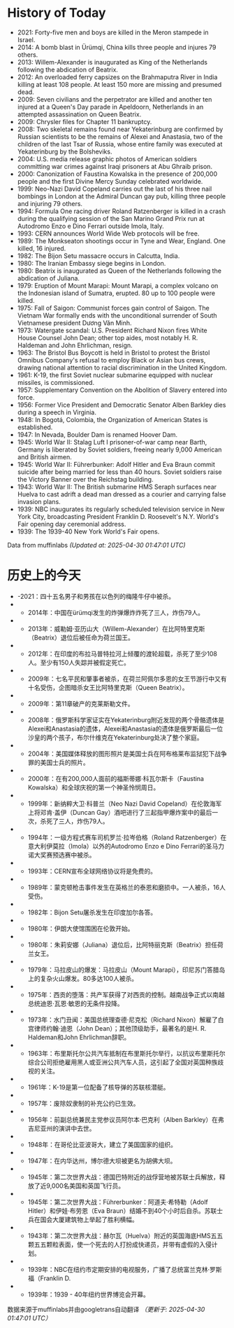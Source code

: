 # History of Today 

- 2021: Forty-five men and boys are killed in the Meron stampede in Israel.
- 2014: A bomb blast in Ürümqi, China kills three people and injures 79 others.
- 2013: Willem-Alexander is inaugurated as King of the Netherlands following the abdication of Beatrix.
- 2012: An overloaded ferry capsizes on the Brahmaputra River in India killing at least 108 people.  At least 150 more are missing and presumed dead.
- 2009: Seven civilians and the perpetrator are killed and another ten injured at a Queen's Day parade in Apeldoorn, Netherlands in an attempted assassination on Queen Beatrix.
- 2009: Chrysler files for Chapter 11 bankruptcy.
- 2008: Two skeletal remains found near Yekaterinburg are confirmed by Russian scientists to be the remains of Alexei and Anastasia, two of the children of the last Tsar of Russia, whose entire family was executed at Yekaterinburg by the Bolsheviks.
- 2004: U.S. media release graphic photos of American soldiers committing war crimes against Iraqi prisoners at Abu Ghraib prison.
- 2000: Canonization of Faustina Kowalska in the presence of 200,000 people and the first Divine Mercy Sunday celebrated worldwide.
- 1999: Neo-Nazi David Copeland carries out the last of his three nail bombings in London at the Admiral Duncan gay pub, killing three people and injuring 79 others.
- 1994: Formula One racing driver Roland Ratzenberger is killed in a crash during the qualifying session of the San Marino Grand Prix run at Autodromo Enzo e Dino Ferrari outside Imola, Italy.
- 1993: CERN announces World Wide Web protocols will be free.
- 1989: The Monkseaton shootings occur in Tyne and Wear, England. One killed, 16 injured.
- 1982: The Bijon Setu massacre occurs in Calcutta, India.
- 1980: The Iranian Embassy siege begins in London.
- 1980: Beatrix is inaugurated as Queen of the Netherlands following the abdication of Juliana.
- 1979: Eruption of Mount Marapi: Mount Marapi, a complex volcano on the Indonesian island of Sumatra, erupted. 80 up to 100 people were killed.
- 1975: Fall of Saigon: Communist forces gain control of Saigon. The Vietnam War formally ends with the unconditional surrender of South Vietnamese president Dương Văn Minh.
- 1973: Watergate scandal: U.S. President Richard Nixon fires White House Counsel John Dean; other top aides, most notably H. R. Haldeman and John Ehrlichman, resign.
- 1963: The Bristol Bus Boycott is held in Bristol to protest the Bristol Omnibus Company's refusal to employ Black or Asian bus crews, drawing national attention to racial discrimination in the United Kingdom.
- 1961: K-19, the first Soviet nuclear submarine equipped with nuclear missiles, is commissioned.
- 1957: Supplementary Convention on the Abolition of Slavery entered into force.
- 1956: Former Vice President and Democratic Senator Alben Barkley dies during a speech in Virginia.
- 1948: In Bogotá, Colombia, the Organization of American States is established.
- 1947: In Nevada, Boulder Dam is renamed Hoover Dam.
- 1945: World War II: Stalag Luft I prisoner-of-war camp near Barth, Germany is liberated by Soviet soldiers, freeing nearly 9,000 American and British airmen.
- 1945: World War II: Führerbunker: Adolf Hitler and Eva Braun commit suicide after being married for less than 40 hours. Soviet soldiers raise the Victory Banner over the Reichstag building.
- 1943: World War II: The British submarine HMS Seraph surfaces near Huelva to cast adrift a dead man dressed as a courier and carrying false invasion plans.
- 1939: NBC inaugurates its regularly scheduled television service in New York City, broadcasting President Franklin D. Roosevelt's N.Y. World's Fair opening day ceremonial address.
- 1939: The 1939-40 New York World's Fair opens.

Data from muffinlabs
*(Updated at: 2025-04-30 01:47:01 UTC)*

# 历史上的今天 

- -2021：四十五名男子和男孩在以色列的梅隆牛仔中被杀。
- -  2014年：中国在ürümqi发生的炸弹爆炸炸死了三人，炸伤79人。
- -  2013年：威勒姆·亚历山大（Willem-Alexander）在比阿特里克斯（Beatrix）退位后被任命为荷兰国王。
- -  2012年：在印度的布拉马普特拉河上倾覆的渡轮超载，杀死了至少108人。至少有150人失踪并被假定死亡。
- -  2009年：七名平民和肇事者被杀，在荷兰阿佩尔多恩的女王节游行中又有十名受伤，企图暗杀女王比阿特里克斯（Queen Beatrix）。
- -  2009年：第11章破产的克莱斯勒文件。
- -  2008年：俄罗斯科学家证实在Yekaterinburg附近发现的两个骨骼遗体是Alexei和Anastasia的遗体，Alexei和Anastasia的遗体是俄罗斯最后一位沙皇的两个孩子，布尔什维克在Yekaterinburg处决了整个家庭。
- -  2004年：美国媒体释放的图形照片是美国士兵在阿布格莱布监狱犯下战争罪的美国士兵的照片。
- -  2000年：在有200,000人面前的福斯蒂娜·科瓦尔斯卡（Faustina Kowalska）和全球庆祝的第一个神圣怜悯周日。
- -  1999年：新纳粹大卫·科普兰（Neo Nazi David Copeland）在伦敦海军上将邓肯·盖伊（Duncan Gay）酒吧进行了三起指甲爆炸案中的最后一次，杀死了三人，炸伤79人。
- -  1994年：一级方程式赛车司机罗兰·拉岑伯格（Roland Ratzenberger）在意大利伊莫拉（Imola）以外的Autodromo Enzo e Dino Ferrari的圣马力诺大奖赛预选赛中被杀。
- -  1993年：CERN宣布全球网络协议将是免费的。
- -  1989年：蒙克顿枪击事件发生在英格兰的泰恩和磨损中。一人被杀，16人受伤。
- -  1982年：Bijon Setu屠杀发生在印度加尔各答。
- -  1980年：伊朗大使馆围困在伦敦开始。
- -  1980年：朱莉安娜（Juliana）退位后，比阿特丽克斯（Beatrix）担任荷兰女王。
- -  1979年：马拉皮山的爆发：马拉皮山（Mount Marapi），印尼苏门答腊岛上的复杂火山爆发。80多达100人被杀。
- -  1975年：西贡的堕落：共产军获得了对西贡的控制。越南战争正式以南越总统迪恩·瓦恩·敏恩的无条件投降。
- -  1973年：水门丑闻：美国总统理查德·尼克松（Richard Nixon）解雇了白宫律师约翰·迪恩（John Dean）；其他顶级助手，最著名的是H. R. Haldeman和John Ehrlichman辞职。
- -  1963年：布里斯托尔公共汽车抵制在布里斯托尔举行，以抗议布里斯托尔综合公司拒绝雇用黑人或亚洲公共汽车人员，这引起了全国对英国种族歧视的关注。
- -  1961年：K-19是第一位配备了核导弹的苏联核潜艇。
- -  1957年：废除奴隶制的补充公约已生效。
- -  1956年：前副总统兼民主党参议员阿尔本·巴克利（Alben Barkley）在弗吉尼亚州的演讲中去世。
- -  1948年：在哥伦比亚波哥大，建立了美国国家的组织。
- -  1947年：在内华达州，博尔德大坝被更名为胡佛大坝。
- -  1945年：第二次世界大战：德国巴特附近的战俘营地被苏联士兵解放，释放了近9,000名美国和英国飞行员。
- -  1945年：第二次世界大战：Führerbunker：阿道夫·希特勒（Adolf Hitler）和伊娃·布劳恩（Eva Braun）结婚不到40个小时后自杀。苏联士兵在国会大厦建筑物上举起了胜利横幅。
- -  1943年：第二次世界大战：赫尔瓦（Huelva）附近的英国海底HMS五五颗五五颗粒表面，使一个死去的人打扮成快递员，并带有虚假的入侵计划。
- -  1939年：NBC在纽约市定期安排的电视服务，广播了总统富兰克林·罗斯福（Franklin D.
- -  1939年：1939  -  40年纽约世界博览会开幕。

数据来源于muffinlabs并由googletrans自动翻译
*（更新于: 2025-04-30 01:47:01 UTC）*
